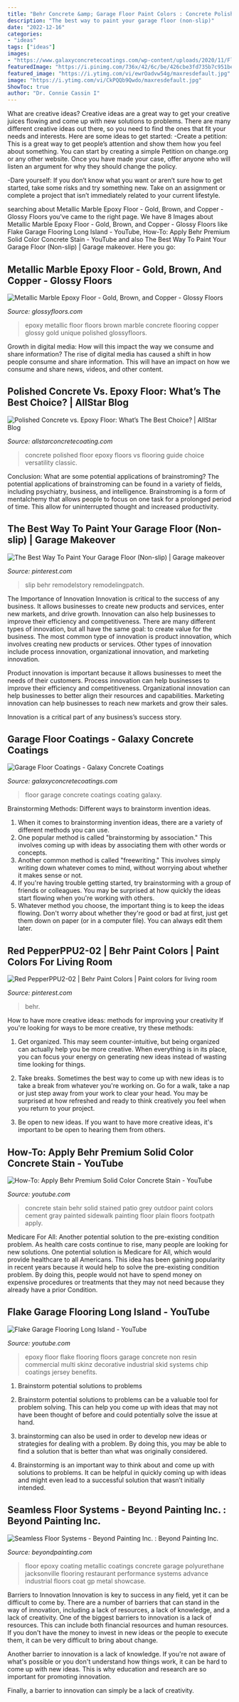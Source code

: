 ```yaml
---
title: "Behr Concrete &amp; Garage Floor Paint Colors : Concrete Polished Floor Epoxy Floors Vs Flooring Guide Choice Versatility Classic"
description: "The best way to paint your garage floor (non-slip)"
date: "2022-12-16"
categories:
- "ideas"
tags: ["ideas"]
images:
- "https://www.galaxyconcretecoatings.com/wp-content/uploads/2020/11/Floor-Coating-Photos8.jpg"
featuredImage: "https://i.pinimg.com/736x/42/6c/be/426cbe3fd735b7c951be332de0063700.jpg"
featured_image: "https://i.ytimg.com/vi/ewrOadvw54g/maxresdefault.jpg"
image: "https://i.ytimg.com/vi/CkPQQb9Qwdo/maxresdefault.jpg"
ShowToc: true
author: "Dr. Connie Cassin I"
---
```



What are creative ideas?
Creative ideas are a great way to get your creative juices flowing and come up with new solutions to problems. There are many different creative ideas out there, so you need to find the ones that fit your needs and interests. Here are some ideas to get started: 
-Create a petition: This is a great way to get people’s attention and show them how you feel about something. You can start by creating a simple Petition on change.org or any other website. Once you have made your case, offer anyone who will listen an argument for why they should change the policy. 

-Dare yourself: If you don’t know what you want or aren’t sure how to get started, take some risks and try something new. Take on an assignment or complete a project that isn’t immediately related to your current lifestyle.

	

		
searching about Metallic Marble Epoxy Floor - Gold, Brown, and Copper - Glossy Floors you've came to the right page. We have 8 Images about Metallic Marble Epoxy Floor - Gold, Brown, and Copper - Glossy Floors like Flake Garage Flooring Long Island - YouTube, How-To: Apply Behr Premium Solid Color Concrete Stain - YouTube and also The Best Way To Paint Your Garage Floor (Non-slip) | Garage makeover. Here you go:
		
    
## Metallic Marble Epoxy Floor - Gold, Brown, And Copper - Glossy Floors

<img loading=lazy src="https://www.glossyfloors.com/wp-content/uploads/2019/11/Metallic-Epoxy-Floor-12-scaled.jpg" onerror="this.onerror=null;this.src='https://tse2.mm.bing.net/th?id=OIP.gdBN4ly15__g0e-nWIkYlQHaFj&amp;pid=15.1';" alt="Metallic Marble Epoxy Floor - Gold, Brown, and Copper - Glossy Floors">

_Source: glossyfloors.com_

>epoxy metallic floor floors brown marble concrete flooring copper glossy gold unique polished glossyfloors. 

	

Growth in digital media: How will this impact the way we consume and share information?
The rise of digital media has caused a shift in how people consume and share information. This will have an impact on how we consume and share news, videos, and other content.

    
## Polished Concrete Vs. Epoxy Floor: What’s The Best Choice? | AllStar Blog

<img loading=lazy src="https://www.allstarconcretecoating.com/wp-content/uploads/2019/02/Polished-concrete-vs-epoxy-floor.jpg" onerror="this.onerror=null;this.src='https://tse4.mm.bing.net/th?id=OIP.zKPbmuwCDMqjkqndL4J9PQHaEB&amp;pid=15.1';" alt="Polished Concrete vs. Epoxy Floor: What’s The Best Choice? | AllStar Blog">

_Source: allstarconcretecoating.com_

>concrete polished floor epoxy floors vs flooring guide choice versatility classic. 

	

Conclusion: What are some potential applications of brainstroming?
The potential applications of brainstroming can be found in a variety of fields, including psychiatry, business, and intelligence. Brainstroming is a form of mentalchemy that allows people to focus on one task for a prolonged period of time. This allow for uninterrupted thought and increased productivity.

    
## The Best Way To Paint Your Garage Floor (Non-slip) | Garage Makeover

<img loading=lazy src="https://i.pinimg.com/736x/10/0e/98/100e9864a0c090b8a0c678b21cbe35a9.jpg" onerror="this.onerror=null;this.src='https://tse1.mm.bing.net/th?id=OIP.D0agNER4ven3U9HbtdAXEAHaE8&amp;pid=15.1';" alt="The Best Way To Paint Your Garage Floor (Non-slip) | Garage makeover">

_Source: pinterest.com_

>slip behr remodelstory remodelingpatch. 

	

The Importance of Innovation
Innovation is critical to the success of any business. It allows businesses to create new products and services, enter new markets, and drive growth. Innovation can also help businesses to improve their efficiency and competitiveness.
There are many different types of innovation, but all have the same goal: to create value for the business. The most common type of innovation is product innovation, which involves creating new products or services. Other types of innovation include process innovation, organizational innovation, and marketing innovation.

Product innovation is important because it allows businesses to meet the needs of their customers. Process innovation can help businesses to improve their efficiency and competitiveness. Organizational innovation can help businesses to better align their resources and capabilities. Marketing innovation can help businesses to reach new markets and grow their sales.

Innovation is a critical part of any business’s success story.

    
## Garage Floor Coatings - Galaxy Concrete Coatings

<img loading=lazy src="https://www.galaxyconcretecoatings.com/wp-content/uploads/2020/11/Floor-Coating-Photos8.jpg" onerror="this.onerror=null;this.src='https://tse2.mm.bing.net/th?id=OIP.04opBYyggV7bLRDd00gTsgHaE8&amp;pid=15.1';" alt="Garage Floor Coatings - Galaxy Concrete Coatings">

_Source: galaxyconcretecoatings.com_

>floor garage concrete coatings coating galaxy. 

	

Brainstorming Methods: Different ways to brainstorm invention ideas.
1. When it comes to brainstorming invention ideas, there are a variety of different methods you can use.
2. One popular method is called "brainstorming by association." This involves coming up with ideas by associating them with other words or concepts.
3. Another common method is called "freewriting." This involves simply writing down whatever comes to mind, without worrying about whether it makes sense or not.
4. If you're having trouble getting started, try brainstorming with a group of friends or colleagues. You may be surprised at how quickly the ideas start flowing when you're working with others.
5. Whatever method you choose, the important thing is to keep the ideas flowing. Don't worry about whether they're good or bad at first, just get them down on paper (or in a computer file). You can always edit them later.

    
## Red PepperPPU2-02 | Behr Paint Colors | Paint Colors For Living Room

<img loading=lazy src="https://i.pinimg.com/736x/42/6c/be/426cbe3fd735b7c951be332de0063700.jpg" onerror="this.onerror=null;this.src='https://tse1.mm.bing.net/th?id=OIP.DazNzUe3utMmLELXF_he0gHaER&amp;pid=15.1';" alt="Red PepperPPU2-02 | Behr Paint Colors | Paint colors for living room">

_Source: pinterest.com_

>behr. 

	

How to have more creative ideas: methods for improving your creativity
If you're looking for ways to be more creative, try these methods:
1. Get organized. This may seem counter-intuitive, but being organized can actually help you be more creative. When everything is in its place, you can focus your energy on generating new ideas instead of wasting time looking for things.

2. Take breaks. Sometimes the best way to come up with new ideas is to take a break from whatever you're working on. Go for a walk, take a nap or just step away from your work to clear your head. You may be surprised at how refreshed and ready to think creatively you feel when you return to your project.

3. Be open to new ideas. If you want to have more creative ideas, it's important to be open to hearing them from others.

    
## How-To: Apply Behr Premium Solid Color Concrete Stain - YouTube

<img loading=lazy src="https://i.ytimg.com/vi/ewrOadvw54g/maxresdefault.jpg" onerror="this.onerror=null;this.src='https://tse2.mm.bing.net/th?id=OIP.VD2MRhR8hHIP40A2d0PycQHaEK&amp;pid=15.1';" alt="How-To: Apply Behr Premium Solid Color Concrete Stain - YouTube">

_Source: youtube.com_

>concrete stain behr solid stained patio grey outdoor paint colors cement gray painted sidewalk painting floor plain floors footpath apply. 

	

Medicare For All: Another potential solution to the pre-existing condition problem.
As health care costs continue to rise, many people are looking for new solutions. One potential solution is Medicare for All, which would provide healthcare to all Americans. This idea has been gaining popularity in recent years because it would help to solve the pre-existing condition problem. By doing this, people would not have to spend money on expensive procedures or treatments that they may not need because they already have a prior Condition.

    
## Flake Garage Flooring Long Island - YouTube

<img loading=lazy src="https://i.ytimg.com/vi/CkPQQb9Qwdo/maxresdefault.jpg" onerror="this.onerror=null;this.src='https://tse3.mm.bing.net/th?id=OIP.Fsg8unNjMxrsARm-7vAcmAHaEK&amp;pid=15.1';" alt="Flake Garage Flooring Long Island - YouTube">

_Source: youtube.com_

>epoxy floor flake flooring floors garage concrete non resin commercial multi skinz decorative industrial skid systems chip coatings jersey benefits. 

	

1. Brainstorm potential solutions to problems
1. Brainstorm potential solutions to problems can be a valuable tool for problem solving. This can help you come up with ideas that may not have been thought of before and could potentially solve the issue at hand.
2. brainstorming can also be used in order to develop new ideas or strategies for dealing with a problem. By doing this, you may be able to find a solution that is better than what was originally considered.

3. Brainstorming is an important way to think about and come up with solutions to problems. It can be helpful in quickly coming up with ideas and might even lead to a successful solution that wasn’t initially intended.

    
## Seamless Floor Systems - Beyond Painting Inc. : Beyond Painting Inc.

<img loading=lazy src="https://beyondpainting.com/site/wp-content/gallery/epoxy-floors/modern-best-garage-floor-coating-best-of-polished-concrete-and-floor-coatings-advance-industrial-coatings-and-awesome-best-garage-floor-coating-sets-combinations-of-best-garage-.jpg" onerror="this.onerror=null;this.src='https://tse4.mm.bing.net/th?id=OIP.8ng5A7DET4GTJmvy_T67nQHaEo&amp;pid=15.1';" alt="Seamless Floor Systems - Beyond Painting Inc. : Beyond Painting Inc.">

_Source: beyondpainting.com_

>floor epoxy coating metallic coatings concrete garage polyurethane jacksonville flooring restaurant performance systems advance industrial floors coat gp metal showcase. 

	

Barriers to Innovation
Innovation is key to success in any field, yet it can be difficult to come by. There are a number of barriers that can stand in the way of innovation, including a lack of resources, a lack of knowledge, and a lack of creativity.
One of the biggest barriers to innovation is a lack of resources. This can include both financial resources and human resources. If you don't have the money to invest in new ideas or the people to execute them, it can be very difficult to bring about change.

Another barrier to innovation is a lack of knowledge. If you're not aware of what's possible or you don't understand how things work, it can be hard to come up with new ideas. This is why education and research are so important for promoting innovation.

Finally, a barrier to innovation can simply be a lack of creativity.

